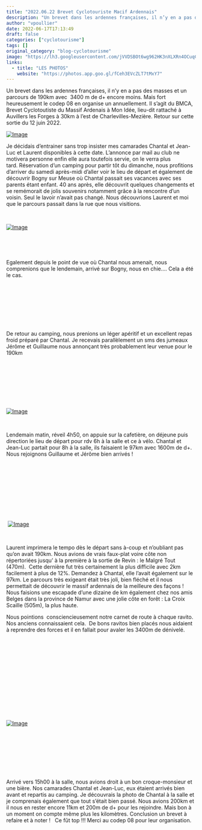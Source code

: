 ```yaml
---
title: "2022.06.22 Brevet Cyclotouriste Macif Ardennais"
description: "Un brevet dans les ardennes françaises, il n’y en a pas des masses et un parcours de 190km avec  3400 m de d+ encore moins. Mais fort heureusement le codep 08 en organise un annuellement. Il s’agit du BMCA, Brevet Cyclotoutiste du Massif Ardenais à Mon Idée, lieu-dit rattaché à Auvillers les Forges à 30km à l’est de Charlevilles-Mezière. Retour sur cette sortie du 12 juin 2022."
author: "vpoullier"
date: 2022-06-17T17:13:49
draft: false
categories: ["cyclotourisme"]
tags: []
original_category: "blog-cyclotourisme"
image: "https://lh3.googleusercontent.com/jVVDSBOt6wg962HK3nXLXRn4OCuqCqDkdPjkUb1m7a5rjYCjFiQ-fAMscYK3mzPZbJxq4jpqXYtMl0aVygcaNpbjiPC168cIJYPMcP8W3R3seEKT5CEjlIhVu5pUXp1ZmCag6-gs4IgqJjlIQ0qDisnUzJ0sL_4mkAuVNokB1Mc2x6ul1mq7V2clVyx8w48ycOD1MEXtWubUkqukpHAWq3A7p1_jL15J4MAR2zpvA-yoy1kon6V8Y2NlL3dy8Rck4Lm8INvXoRVBMG74027EMD8MxdZ1UbfUhatYgk0TxFDvYIsXHsQKccyZaYKkwGnMejqtvZ73RsGQQ6l8j2s2-ntdP01pOMg58t8bXk4WY6N_9eO67FEP1nkpAXtOyJd-KawqbRO9wP6wC3Tajhamyt893hZQ2-AdqK_g39IdrhiA2xYKdGaOrHg_KYZRc_06MaLwDE25HT9QDDnSJcPy6ciRjHDOXcAoiNDmOzPNgQBwhw67BP4yljwhi7l85Mn9RZSwj__f8yfJIxztfghW0aj8ioWoTYrw0f_OZeM343KpKABIIeoctH4YDDMBcTbIs0v4kX59saA1nkUeRSZW1is6fN2ZSwoQsI6u_g9SP3NxhLCQmX6DOo_HbYcCYZh_1z1HSnQ1wklGq4Re6CSnedPKKs022ob1TvL971SYYz13PBmoBUn92gC7zEwdmwUXApDd3koF7thpBEKIeZh36FUGl7rxtXesh821s6LSNQnnmk_cY3B5CRuv1xWZQ29SzgKNGWIMC81_Qf_k9S66hKd2cxd_xK_prVA-hEV4WjlOQarVWgxcRS_Z_PwPJQ-u1r3Ilv1Mvw=w1920-h865-no?authuser=0"
links:
  - title: "LES PHOTOS"
    website: "https://photos.app.goo.gl/fCeh3EVcZLT7tMxY7"
---
```


Un brevet dans les ardennes françaises, il n’y en a pas des masses et un parcours de 190km avec&nbsp; 3400 m de d+ encore moins. Mais fort heureusement le codep 08 en organise un annuellement. Il s’agit du BMCA, Brevet Cyclotoutiste du Massif Ardenais à Mon Idée, lieu-dit rattaché à Auvillers les Forges à 30km à l’est de Charlevilles-Mezière. Retour sur cette sortie du 12 juin 2022.

<!--more-->

[![Image](https://lh3.googleusercontent.com/pw/AM-JKLVK5AbchcDvvY02hTeMqNHEasgrh1HxfAJszswTCj0SR0f2dN6b0iZ7aKA2AGhWaz_zZINLjWtRchwVtkYWfG4HkRhZGelTxrxUqFAKQ5GXgwwoXrsbTqApB_OWsdu4irzL18wDrVypgVVO3ryweZHsmA=w1600-h720-no?authuser=0)](https://lh3.googleusercontent.com/pw/AM-JKLVK5AbchcDvvY02hTeMqNHEasgrh1HxfAJszswTCj0SR0f2dN6b0iZ7aKA2AGhWaz_zZINLjWtRchwVtkYWfG4HkRhZGelTxrxUqFAKQ5GXgwwoXrsbTqApB_OWsdu4irzL18wDrVypgVVO3ryweZHsmA=w1600-h720-no?authuser=0)

Je décidais d’entrainer sans trop insister mes camarades Chantal et Jean-Luc et Laurent disponibles à cette date. L’annonce par mail au club ne motivera personne enfin elle aura toutefois servie, on le verra plus tard.&nbsp;Réservation d’un camping pour partir tôt du dimanche, nous profitions d’arriver du samedi après-midi d’aller voir le lieu de départ et également de découvrir Bogny sur Meuse où Chantal passait ses vacances avec ses parents étant enfant. 40 ans après, elle découvrit quelques changements et se remémorait de jolis souvenirs notamment grâce à la rencontre d’un voisin. Seul le lavoir n’avait pas changé. Nous découvrions Laurent et moi que le parcours passait dans la rue que nous visitions.

&nbsp;

[![Image](https://lh3.googleusercontent.com/pw/AM-JKLWgGgW4nAKk-WBR4SrGARmJzNp3bZ0Ap06aREaAjSr7J8UJqyMjM7ew9Kjqwb7o6799CvutlhuNMFluAG2AfvRcCxLKJzj2FeJjJcmL38fyBRoe7k51eWKud4N5BITxfnT79TjKvJN8PjatSme4NjBblA=w1476-h720-no?authuser=0)](https://lh3.googleusercontent.com/pw/AM-JKLWgGgW4nAKk-WBR4SrGARmJzNp3bZ0Ap06aREaAjSr7J8UJqyMjM7ew9Kjqwb7o6799CvutlhuNMFluAG2AfvRcCxLKJzj2FeJjJcmL38fyBRoe7k51eWKud4N5BITxfnT79TjKvJN8PjatSme4NjBblA=w1476-h720-no?authuser=0)

&nbsp;

&nbsp;

Egalement depuis le point de vue où Chantal nous amenait, nous comprenions que le lendemain, arrivé sur Bogny, nous en chie…. Cela a été le cas.

&nbsp;

&nbsp;

&nbsp;

&nbsp;

De retour au camping, nous prenions un léger apéritif et un excellent repas froid préparé par Chantal. Je recevais parallèlement un sms des jumeaux Jérôme et Guillaume nous annonçant très probablement leur venue pour le 190km

&nbsp;

&nbsp;

&nbsp;

&nbsp;

[![Image](https://lh3.googleusercontent.com/pw/AM-JKLWmOZfCTKNedn514NbSWN-sDP9hgEJRQqjaRTJsONRMHRl8Bzs5mMUylP-sTWxc7qKIVJNwOrGACZkdbxoap57KnlNMbQn6YE92I25lM4AJQUZjuunhS2NhJVKkDojRwb4V51TJTMNKk1gAqze4lIoWXQ=w1920-h865-no?authuser=0)](https://lh3.googleusercontent.com/pw/AM-JKLWmOZfCTKNedn514NbSWN-sDP9hgEJRQqjaRTJsONRMHRl8Bzs5mMUylP-sTWxc7qKIVJNwOrGACZkdbxoap57KnlNMbQn6YE92I25lM4AJQUZjuunhS2NhJVKkDojRwb4V51TJTMNKk1gAqze4lIoWXQ=w1920-h865-no?authuser=0)

&nbsp;

Lendemain matin, réveil 4h50, on appuie sur la cafetière, on déjeune puis direction le lieu de départ pour rdv 6h à la salle et ce à vélo. Chantal et Jean-Luc partait pour 8h à la salle, ils faisaient le 97km avec 1600m de d+. Nous rejoignons Guillaume et Jérôme bien arrivés&nbsp;!

&nbsp;

&nbsp;

&nbsp;

&nbsp;

&nbsp;

&nbsp;[![Image](https://lh3.googleusercontent.com/pw/AM-JKLVx1lpfpqEtTBqIN_Jdj7FgYJUNSBaqsQsUweg3L3HZYdxh28sht_uqKtB0OEl9Dzm8fZxdlwAzAn4DT564_vTxjN-9voqSHZdEpKGNLluCGMcewYJC7BWfK-K61yWcIftQRBh7_qXrE6iocjenLn0Kmg=w423-h937-no?authuser=0)](https://lh3.googleusercontent.com/pw/AM-JKLVx1lpfpqEtTBqIN_Jdj7FgYJUNSBaqsQsUweg3L3HZYdxh28sht_uqKtB0OEl9Dzm8fZxdlwAzAn4DT564_vTxjN-9voqSHZdEpKGNLluCGMcewYJC7BWfK-K61yWcIftQRBh7_qXrE6iocjenLn0Kmg=w423-h937-no?authuser=0)

&nbsp;

Laurent imprimera le tempo dès le départ sans à-coup et n’oubliant pas qu’on avait 190km. Nous avions de vrais faux-plat voire côte non répertoriées jusqu’ à la première&nbsp;à la sortie de Revin&nbsp;: le Malgré Tout (470m).&nbsp;&nbsp;Cette dernière fut très certainement la plus difficile avec 2km facilement à plus de 12%. Demandez à Chantal, elle l’avait également sur le 97km. Le parcours très exigeant était très joli, bien fléché et il nous permettait de découvrir le massif ardennais de la meilleure des façons&nbsp;! Nous faisions une escapade d’une dizaine de km également chez nos amis Belges dans la province de Namur avec une jolie côte en forêt&nbsp;: La Croix Scaille (505m), la plus haute.

Nous pointions &nbsp;consciencieusement notre carnet de route à chaque ravito. Nos anciens connaissaient cela.&nbsp; De bons ravitos bien placés nous aidaient à reprendre des forces et il en fallait pour avaler les 3400m de dénivelé.

&nbsp;&nbsp;

&nbsp;

&nbsp;&nbsp;

&nbsp;

&nbsp;

&nbsp;

&nbsp;

[![Image](https://lh3.googleusercontent.com/XUVK1n_DUrGNCa26KMALUdI07v1ZWj0-DniaegV5-Fl2VdNC00EETlH7S-nFxlW6yRf89FpMY9sRa719Z--_cyhqluuS8XixcoqwO_Unms-0m6xYD1WtBHQBaJWkJhECRi43-wM6pWzMrPtdlCuvDNg26jyt0b8YijoZep-AGPzO39_o0JaP2qpp2IcB4otCor-8BYK7KlSVlkOR4nJm0HoRj7tb2WoAPibkA6qzW-9yd2KTh8XrUlV35bVLhYrR2QCT8dHOt_401hEJV7OzghTrL97LltO5HEh2XRMgbvok4-nyP5RCZTZhZQkVhBV2OEmtwjHAQPQOxcoag5b1UtJEp1Xxk57rQnryP2r1c5t55uX93ErvFb1QnyLUKhIaIQcuft15_jfI4NAu5TiWVLtpk2YmS4zNA9CHwA69GYTH2Jbl3u0EOXzCDXN-UfFLOv73Z5dVPimEOpgPUcT3_kJwPhynVq7WJ3OUkBjOFJLaIjL52WKL20bvvv6dGu6tkQqS5uVMKM-K40jMSnU2oE4sx4cNjIVQXuSZp4JIkjrh3-wRhbfEr4mwOUf5FMQgnjrgO3GVdVGYTapw1IxFamiw84yXv7jzz9_GbSVdreh6OIQifjr6d3a9sAxFXlICfyfDLw8t6vkb75pqAjHp4AahynnitvGxvmfoA6QVAOaOEymFb5aYSQMszkATGVRU0bNdDj_5LWGakaSVl45_NUTRF6VcuJ3Ns5ISE8V1nTlV34PJyUFNsVobR4ZjGXUz0ozwYQlaMAZp-dFDdtluclYV7rC67GoLDXpe5cZ5UVZgIZgB6sA7NK3BHt6aSskzZyFR_8lY1g=w661-h882-no?authuser=0)](https://lh3.googleusercontent.com/XUVK1n_DUrGNCa26KMALUdI07v1ZWj0-DniaegV5-Fl2VdNC00EETlH7S-nFxlW6yRf89FpMY9sRa719Z--_cyhqluuS8XixcoqwO_Unms-0m6xYD1WtBHQBaJWkJhECRi43-wM6pWzMrPtdlCuvDNg26jyt0b8YijoZep-AGPzO39_o0JaP2qpp2IcB4otCor-8BYK7KlSVlkOR4nJm0HoRj7tb2WoAPibkA6qzW-9yd2KTh8XrUlV35bVLhYrR2QCT8dHOt_401hEJV7OzghTrL97LltO5HEh2XRMgbvok4-nyP5RCZTZhZQkVhBV2OEmtwjHAQPQOxcoag5b1UtJEp1Xxk57rQnryP2r1c5t55uX93ErvFb1QnyLUKhIaIQcuft15_jfI4NAu5TiWVLtpk2YmS4zNA9CHwA69GYTH2Jbl3u0EOXzCDXN-UfFLOv73Z5dVPimEOpgPUcT3_kJwPhynVq7WJ3OUkBjOFJLaIjL52WKL20bvvv6dGu6tkQqS5uVMKM-K40jMSnU2oE4sx4cNjIVQXuSZp4JIkjrh3-wRhbfEr4mwOUf5FMQgnjrgO3GVdVGYTapw1IxFamiw84yXv7jzz9_GbSVdreh6OIQifjr6d3a9sAxFXlICfyfDLw8t6vkb75pqAjHp4AahynnitvGxvmfoA6QVAOaOEymFb5aYSQMszkATGVRU0bNdDj_5LWGakaSVl45_NUTRF6VcuJ3Ns5ISE8V1nTlV34PJyUFNsVobR4ZjGXUz0ozwYQlaMAZp-dFDdtluclYV7rC67GoLDXpe5cZ5UVZgIZgB6sA7NK3BHt6aSskzZyFR_8lY1g=w661-h882-no?authuser=0)

&nbsp;

&nbsp;

&nbsp;

&nbsp;

Arrivé vers 15h00 à la salle, nous avions droit à un bon croque-monsieur et une bière. Nos camarades Chantal et Jean-Luc, eux étaient arrivés bien avant et repartis au camping. Je découvrais la photo de Chantal à la salle et je comprenais également que tout s’était bien passé.&nbsp;Nous avions 200km et il nous en rester encore 11km et 200m de d+ pour les rejoindre. Mais bon à un moment on compte même plus les kilomètres.&nbsp;Conclusion un brevet à refaire et à noter&nbsp;!&nbsp;&nbsp; Ce fût top&nbsp;!!! Merci au codep 08 pour leur organisation.